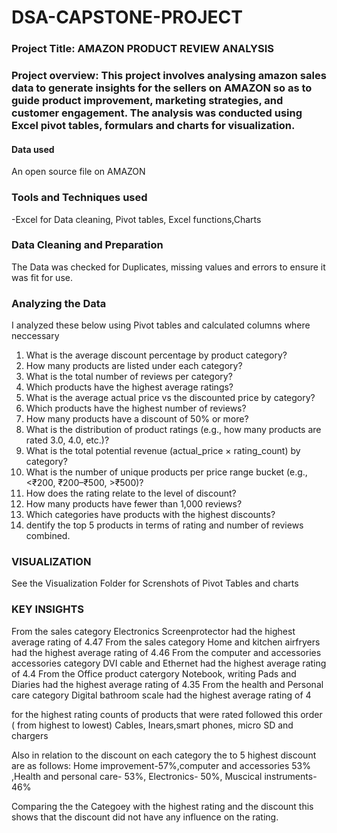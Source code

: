 # DSA-CAPSTONE-PROJECT 

### Project Title: AMAZON PRODUCT REVIEW ANALYSIS
### Project overview: This project involves analysing amazon sales data to generate insights for the sellers on AMAZON so as to guide product improvement, marketing strategies, and customer engagement. The analysis was conducted using Excel pivot tables, formulars and charts for visualization.

#### Data used
An open source file on AMAZON 
### Tools and Techniques used
-Excel for Data cleaning, Pivot tables, Excel functions,Charts


### Data Cleaning and Preparation
The Data was checked for Duplicates, missing values and errors to ensure it was fit for use.

### Analyzing the Data
I analyzed these below using Pivot tables and calculated columns where neccessary
1. What is the average discount percentage by product category? 
2. How many products are listed under each category? 
3. What is the total number of reviews per category?  
4. Which products have the highest average ratings? 
5. What is the average actual price vs the discounted price by category? 
6. Which products have the highest number of reviews? 
7. How many products have a discount of 50% or more? 
8. What is the distribution of product ratings (e.g., how many products are rated 3.0, 
4.0, etc.)? 
9. What is the total potential revenue (actual_price × rating_count) by category? 
10. What is the number of unique products per price range bucket (e.g., <₹200, 
₹200–₹500, >₹500)?
12. How does the rating relate to the level of discount? 
13. How many products have fewer than 1,000 reviews?
14.  Which categories have products with the highest discounts?
15.  dentify the top 5 products in terms of rating and number of reviews combined.

### VISUALIZATION
See the Visualization Folder for Screnshots of Pivot Tables and charts

### KEY INSIGHTS
From the sales category Electronics Screenprotector had the highest average rating  of 4.47
From the sales category Home and kitchen airfryers had the highest average rating of 4.46
From the computer and accessories accessories category DVI cable and Ethernet had the highest average rating of 4.4
From the Office product catergory Notebook, writing Pads and Diaries had the highest average rating of 4.35
From the health and Personal care category Digital bathroom scale had the highest average rating of 4

for the highest rating counts of products that were rated followed this order ( from highest to lowest)
Cables, Inears,smart phones, micro SD and chargers

Also in relation to the discount on each category the to 5 highest discount are as follows:  Home improvement-57%,computer and accessories 53% ,Health and personal care- 53%, Electronics- 50%, Muscical instruments- 46%

Comparing the the Categoey with the highest rating and the discount this shows that the discount did not have any influence on the rating.
 







